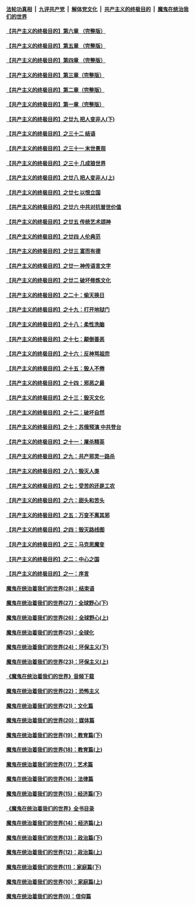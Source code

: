

####  [法轮功真相](../../../../basic/blob/master/README.md?t=05090101) &nbsp;|&nbsp; [九评共产党](../../../../9ping.md/blob/master/README.md?t=05090101) &nbsp;|&nbsp; [解体党文化](../../../../jtdwh.md/blob/master/README.md?t=05090101)  &nbsp;|&nbsp; [共产主义的终极目的](../../../../gczydzjmd.md/blob/master/README.md?t=05090101) &nbsp;|&nbsp; [魔鬼在统治我们的世界](../../../../mgztzwmdsj.md/blob/master/README.md?t=05090101) 

#### [【共产主义的终极目的】第六章 （完整版）](../pages/nsc422/n11428913.md?t=05090101) 

#### [【共产主义的终极目的】第五章 （完整版）](../pages/nsc422/n11428912.md?t=05090101) 

#### [【共产主义的终极目的】第四章 （完整版）](../pages/nsc422/n11428907.md?t=05090101) 

#### [【共产主义的终极目的】第三章（完整版）](../pages/nsc422/n11428848.md?t=05090101) 

#### [【共产主义的终极目的】第二章（完整版）](../pages/nsc422/n11428831.md?t=05090101) 

#### [【共产主义的终极目的】第一章（完整版）](../pages/nsc422/n11417651.md?t=05090101) 

#### [【共产主义的终极目的】之廿九 把人变非人(下)](../pages/nsc422/n11344140.md?t=05090101) 

#### [【共产主义的终极目的】之三十二 结语](../pages/nsc422/n11360535.md?t=05090101) 

#### [【共产主义的终极目的】之三十一 末世景观](../pages/nsc422/n11351129.md?t=05090101) 

#### [【共产主义的终极目的】之三十 几成狼世界](../pages/nsc422/n11348280.md?t=05090101) 

#### [【共产主义的终极目的】之廿八 把人变非人(上)](../pages/nsc422/n11340492.md?t=05090101) 

#### [【共产主义的终极目的】之廿七 以恨立国](../pages/nsc422/n11336944.md?t=05090101) 

#### [【共产主义的终极目的】之廿六 中共对抗普世价值](../pages/nsc422/n11324785.md?t=05090101) 

#### [【共产主义的终极目的】之廿五 传统艺术颂神](../pages/nsc422/n11296396.md?t=05090101) 

#### [【共产主义的终极目的】之廿四 人伦典范](../pages/nsc422/n11296397.md?t=05090101) 

#### [【共产主义的终极目的】之廿三 富而有德](../pages/nsc422/n11283598.md?t=05090101) 

#### [【共产主义的终极目的】之廿一 神传语言文字](../pages/nsc422/n11263265.md?t=05090101) 

#### [【共产主义的终极目的】之廿二 破坏修炼文化](../pages/nsc422/n11245728.md?t=05090101) 

#### [【共产主义的终极目的】之二十：偷天换日](../pages/nsc422/n11238846.md?t=05090101) 

#### [【共产主义的终极目的】之十九：打开地狱门](../pages/nsc422/n11206376.md?t=05090101) 

#### [【共产主义的终极目的】之十八：柔性洗脑](../pages/nsc422/n11199994.md?t=05090101) 

#### [【共产主义的终极目的】之十七：颠倒善恶](../pages/nsc422/n11179782.md?t=05090101) 

#### [【共产主义的终极目的】之十六：反神骂祖宗](../pages/nsc422/n11166798.md?t=05090101) 

#### [【共产主义的终极目的】之十五：毁人不倦](../pages/nsc422/n11166792.md?t=05090101) 

#### [【共产主义的终极目的】之十四：邪恶之最](../pages/nsc422/n11150249.md?t=05090101) 

#### [【共产主义的终极目的】之十三：毁灭文化](../pages/nsc422/n11135227.md?t=05090101) 

#### [【共产主义的终极目的】之十二：破坏自然](../pages/nsc422/n11135214.md?t=05090101) 

#### [【共产主义的终极目的】之十：苏俄预演 中共登台](../pages/nsc422/n11118424.md?t=05090101) 

#### [【共产主义的终极目的】之十一：屠杀精英](../pages/nsc422/n11118442.md?t=05090101) 

#### [【共产主义的终极目的】之九：共产邪灵一路杀](../pages/nsc422/n11114139.md?t=05090101) 

#### [【共产主义的终极目的】之八：毁灭人类](../pages/nsc422/n11108503.md?t=05090101) 

#### [【共产主义的终极目的】之七：受苦的还是工农](../pages/nsc422/n11101809.md?t=05090101) 

#### [【共产主义的终极目的】之六：甜头和苦头](../pages/nsc422/n11096971.md?t=05090101) 

#### [【共产主义的终极目的】之五：万变不离其邪](../pages/nsc422/n11091285.md?t=05090101) 

#### [【共产主义的终极目的】之四：毁灭路线图](../pages/nsc422/n11086284.md?t=05090101) 

#### [【共产主义的终极目的】之三：马克思魔变](../pages/nsc422/n11061941.md?t=05090101) 

#### [【共产主义的终极目的】之二：中心之国](../pages/nsc422/n11047728.md?t=05090101) 

#### [【共产主义的终极目的】之一：序言](../pages/nsc422/n11086077.md?t=05090101) 

#### [魔鬼在统治着我们的世界(28)：结束语](../pages/nsc422/n10936246.md?t=05090101) 

#### [魔鬼在统治着我们的世界(27)：全球野心(下)](../pages/nsc422/n10928319.md?t=05090101) 

#### [魔鬼在统治着我们的世界(26)：全球野心(上)](../pages/nsc422/n10900318.md?t=05090101) 

#### [魔鬼在统治着我们的世界(25)：全球化](../pages/nsc422/n10788205.md?t=05090101) 

#### [魔鬼在统治着我们的世界(24)：环保主义(下)](../pages/nsc422/n10695307.md?t=05090101) 

#### [魔鬼在统治着我们的世界(23)：环保主义(上)](../pages/nsc422/n10688613.md?t=05090101) 

#### [《魔鬼在统治着我们的世界》音频下载](../pages/nsc422/n10635553.md?t=05090101) 

#### [魔鬼在统治着我们的世界(22)：恐怖主义](../pages/nsc422/n10614727.md?t=05090101) 

#### [魔鬼在统治着我们的世界(21)：文化篇](../pages/nsc422/n10597706.md?t=05090101) 

#### [魔鬼在统治着我们的世界(20)：媒体篇](../pages/nsc422/n10586579.md?t=05090101) 

#### [魔鬼在统治着我们的世界(19)：教育篇(下)](../pages/nsc422/n10564808.md?t=05090101) 

#### [魔鬼在统治着我们的世界(18)：教育篇(上)](../pages/nsc422/n10526970.md?t=05090101) 

#### [魔鬼在统治着我们的世界(17)：艺术篇](../pages/nsc422/n10499093.md?t=05090101) 

#### [魔鬼在统治着我们的世界(16)：法律篇](../pages/nsc422/n10485969.md?t=05090101) 

#### [魔鬼在统治着我们的世界(15)：经济篇(下)](../pages/nsc422/n10469975.md?t=05090101) 

#### [《魔鬼在统治着我们的世界》全书目录](../pages/nsc422/n10464261.md?t=05090101) 

#### [魔鬼在统治着我们的世界(14)：经济篇(上)](../pages/nsc422/n10457370.md?t=05090101) 

#### [魔鬼在统治着我们的世界(13)：政治篇(下)](../pages/nsc422/n10448270.md?t=05090101) 

#### [魔鬼在统治着我们的世界(12)：政治篇(上)](../pages/nsc422/n10444576.md?t=05090101) 

#### [魔鬼在统治着我们的世界(11)：家庭篇(下)](../pages/nsc422/n10440961.md?t=05090101) 

#### [魔鬼在统治着我们的世界(10)：家庭篇(上)](../pages/nsc422/n10435448.md?t=05090101) 

#### [魔鬼在统治着我们的世界(9)：信仰篇](../pages/nsc422/n10432159.md?t=05090101) 

